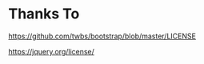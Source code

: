 # Thanks To

<https://github.com/twbs/bootstrap/blob/master/LICENSE>

<https://jquery.org/license/>
